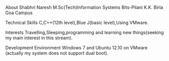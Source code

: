 About
Shabhri Naresh
M.Sc(Tech)Information Systems
Bits-Pilani K.K. Birla Goa Campus


Technical Skills
C,C++(12th level),Blue J(basic level),Using VMware.


Interests
Travelling,Sleeping,programming and learning new things(seeking my main interest in this stream).



Development Environment
Windows 7 and Ubuntu 12.10 on VMware 
(actually my system does not support dual boot).
